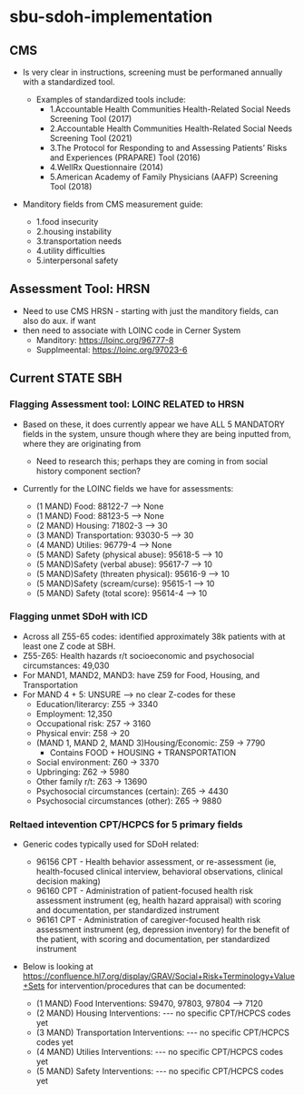 # sbu-sdoh-implementation

## CMS

- Is very clear in instructions, screening must be performaned annually with a standardized tool.
    - Examples of standardized tools include: 
        - 1.Accountable Health Communities Health-Related Social Needs Screening Tool (2017)
        - 2.Accountable Health Communities Health-Related Social Needs Screening Tool (2021)
        - 3.The Protocol for Responding to and Assessing Patients’ Risks and Experiences (PRAPARE) Tool (2016)
        - 4.WellRx Questionnaire (2014)
        - 5.American Academy of Family Physicians (AAFP) Screening Tool (2018)

- Manditory fields from CMS measurement guide: 
    - 1.food insecurity
    - 2.housing instability
    - 3.transportation needs
    - 4.utility difficulties 
    - 5.interpersonal safety

## Assessment Tool: HRSN 
- Need to use CMS HRSN - starting with just the manditory fields, can also do aux. if want
- then need to associate with LOINC code in Cerner System
    - Manditory: https://loinc.org/96777-8 
    - Supplmeental: https://loinc.org/97023-6

## Current STATE SBH 
### Flagging Assessment tool: LOINC RELATED to HRSN 
- Based on these, it does currently appear we have ALL 5 MANDATORY fields in the system, unsure though where they are being inputted from, where they are originating from 
    - Need to research this; perhaps they are coming in from social history component section?  

- Currently for the LOINC fields we have for assessments: 
    - (1 MAND) Food: 88122-7	--> None 
    - (1 MAND) Food: 88123-5	 --> None 
    - (2 MAND) Housing: 71802-3 --> 30 
    - (3 MAND) Transportation: 93030-5 --> 30 
    - (4 MAND) Utilies: 96779-4 --> None 
    - (5 MAND) Safety (physical abuse): 95618-5 --> 10 
    - (5 MAND)Safety (verbal abuse): 95617-7 --> 10
    - (5 MAND)Safety (threaten physical): 95616-9 --> 10 
    - (5 MAND)Safety (scream/curse): 95615-1 --> 10
    - (5 MAND) Safety (total score): 95614-4 --> 10


### Flagging unmet SDoH with ICD 
- Across all Z55-65 codes: identified approximately 38k patients with at least one Z code at SBH.
- Z55-Z65: Health hazards r/t socioeconomic and psychosocial circumstances: 49,030
- For MAND1, MAND2, MAND3: have Z59 for Food, Housing, and Transportation 
- For MAND 4 + 5: UNSURE --> no clear Z-codes for these
    - Education/literarcy: Z55 ->  3340
    - Employment:  12,350 
    - Occupational risk: Z57 ->  3160
    - Physical envir: Z58 -> 20 
    - (MAND 1, MAND 2, MAND 3)Housing/Economic: Z59 -> 7790 
        - Contains FOOD + HOUSING + TRANSPORTATION
    - Social environment: Z60 -> 3370 
    - Upbringing: Z62 -> 5980 
    - Other family r/t: Z63 ->  13690 
    - Psychosocial circumstances (certain): Z65 ->  4430
    - Psychosocial circumstances (other): Z65 ->  9880

### Reltaed intevention CPT/HCPCS for 5 primary fields 
- Generic codes typically used for SDoH related: 
    - 96156	CPT - Health behavior assessment, or re-assessment (ie, health-focused clinical interview, behavioral observations, clinical decision making)	
    - 96160 CPT - Administration of patient-focused health risk assessment instrument (eg, health hazard appraisal) with scoring and documentation, per standardized instrument	
    - 96161	CPT - Administration of caregiver-focused health risk assessment instrument (eg, depression inventory) for the benefit of the patient, with scoring and documentation, per standardized instrument	

- Below is looking at https://confluence.hl7.org/display/GRAV/Social+Risk+Terminology+Value+Sets for intervention/procedures that can be documented: 
    - (1 MAND) Food Interventions: S9470, 97803, 97804 --> 7120 
    - (2 MAND) Housing Interventions: --- no specific CPT/HCPCS codes yet 
    - (3 MAND) Transportation Interventions: --- no specific CPT/HCPCS codes yet 
    - (4 MAND) Utilies Interventions: --- no specific CPT/HCPCS codes yet 
    - (5 MAND) Safety Interventions: --- no specific CPT/HCPCS codes yet 